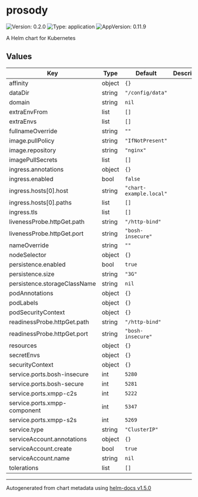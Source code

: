 # prosody

![Version: 0.2.0](https://img.shields.io/badge/Version-0.2.0-informational?style=flat-square) ![Type: application](https://img.shields.io/badge/Type-application-informational?style=flat-square) ![AppVersion: 0.11.9](https://img.shields.io/badge/AppVersion-0.11.9-informational?style=flat-square)

A Helm chart for Kubernetes

## Values

| Key | Type | Default | Description |
|-----|------|---------|-------------|
| affinity | object | `{}` |  |
| dataDir | string | `"/config/data"` |  |
| domain | string | `nil` |  |
| extraEnvFrom | list | `[]` |  |
| extraEnvs | list | `[]` |  |
| fullnameOverride | string | `""` |  |
| image.pullPolicy | string | `"IfNotPresent"` |  |
| image.repository | string | `"nginx"` |  |
| imagePullSecrets | list | `[]` |  |
| ingress.annotations | object | `{}` |  |
| ingress.enabled | bool | `false` |  |
| ingress.hosts[0].host | string | `"chart-example.local"` |  |
| ingress.hosts[0].paths | list | `[]` |  |
| ingress.tls | list | `[]` |  |
| livenessProbe.httpGet.path | string | `"/http-bind"` |  |
| livenessProbe.httpGet.port | string | `"bosh-insecure"` |  |
| nameOverride | string | `""` |  |
| nodeSelector | object | `{}` |  |
| persistence.enabled | bool | `true` |  |
| persistence.size | string | `"3G"` |  |
| persistence.storageClassName | string | `nil` |  |
| podAnnotations | object | `{}` |  |
| podLabels | object | `{}` |  |
| podSecurityContext | object | `{}` |  |
| readinessProbe.httpGet.path | string | `"/http-bind"` |  |
| readinessProbe.httpGet.port | string | `"bosh-insecure"` |  |
| resources | object | `{}` |  |
| secretEnvs | object | `{}` |  |
| securityContext | object | `{}` |  |
| service.ports.bosh-insecure | int | `5280` |  |
| service.ports.bosh-secure | int | `5281` |  |
| service.ports.xmpp-c2s | int | `5222` |  |
| service.ports.xmpp-component | int | `5347` |  |
| service.ports.xmpp-s2s | int | `5269` |  |
| service.type | string | `"ClusterIP"` |  |
| serviceAccount.annotations | object | `{}` |  |
| serviceAccount.create | bool | `true` |  |
| serviceAccount.name | string | `nil` |  |
| tolerations | list | `[]` |  |

----------------------------------------------
Autogenerated from chart metadata using [helm-docs v1.5.0](https://github.com/norwoodj/helm-docs/releases/v1.5.0)
